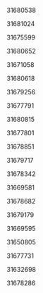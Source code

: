 31680538

31681024

31675599

31680652

31671058

31680618

31679256

31677791

31680815

31677801

31678851

31679717

31678342

31669581

31678682

31679179

31669595

31650805

31677731

31632698

31678286

